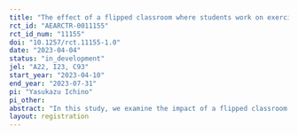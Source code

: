 ```yaml
---
title: "The effect of a flipped classroom where students work on exercises in randomly assigned groups during class time"
rct_id: "AEARCTR-0011155"
rct_id_num: "11155"
doi: "10.1257/rct.11155-1.0"
date: "2023-04-04"
status: "in_development"
jel: "A22, I23, C93"
start_year: "2023-04-10"
end_year: "2023-07-31"
pi: "Yasukazu Ichino"
pi_other:
abstract: "In this study, we examine the impact of a flipped classroom against a traditional lecture class on learning outcomes of students of an introductory economics course offered in the Spring semester of 2023. The experiments of the flipped classroom is conducted in the two sections of the introductory economics course, where the students are randomly assigned to the two sections by the administration office of the economics department. In our flipped classroom, we let the students work on exercises to solve practice problems in randomly assigned groups during class. "
layout: registration
---
```


